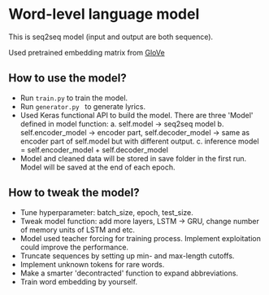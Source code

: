 # Word-level language model

This is seq2seq model (input and output are both sequence).

Used pretrained embedding matrix from [GloVe](https://nlp.stanford.edu/projects/glove/)

## How to use the model?

* Run ```train.py``` to train the model.
* Run ```generator.py ``` to generate lyrics.
* Used Keras functional API to build the model. There are three 'Model' defined in model function:
	a. self.model -> seq2seq model
	b. self.encoder_model -> encoder part, self.decoder_model -> same as encoder part of self.model but with different output.
	c. inference model = self.encoder_model + self.decoder_model
* Model and cleaned data will be stored in save folder in the first run. Model will be saved at the end of each epoch.

## How to tweak the model?

* Tune hyperparameter: batch_size, epoch, test_size.
* Tweak model function: add more layers, LSTM -> GRU, change number of memory units of LSTM and etc.
* Model used teacher forcing for training process. Implement exploitation could improve the performance.
* Truncate sequences by setting up min- and max-length cutoffs.
* Implement unknown tokens for rare words.
* Make a smarter 'decontracted' function to expand abbreviations.
* Train word embedding by yourself.